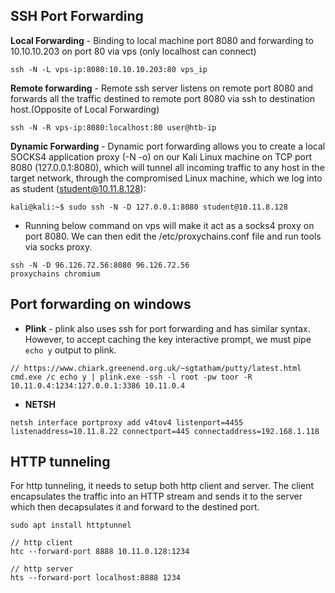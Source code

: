 ## SSH Port Forwarding

__Local Forwarding__ - Binding to local machine port 8080 and forwarding to 10.10.10.203 on port 80 via vps (only localhost can connect)

```
ssh -N -L vps-ip:8080:10.10.10.203:80 vps_ip
```

__Remote forwarding__ - Remote ssh server listens on remote port 8080 and forwards all the traffic destined to remote port 8080 via ssh to destination host.(Opposite of Local Forwarding)

```
ssh -N -R vps-ip:8080:localhost:80 user@htb-ip
```

__Dynamic Forwarding__ - Dynamic port forwarding allows you to create a local SOCKS4 application proxy (-N -o) on our Kali Linux machine on TCP port 8080 (127.0.0.1:8080), which will tunnel all incoming traffic to any host in the target network, through the compromised Linux machine, which we log into as student (student@10.11.8.128):

```
kali@kali:~$ sudo ssh -N -D 127.0.0.1:8080 student@10.11.8.128
```

* Running below command on vps will make it act as a socks4 proxy on port 8080. We can then edit the /etc/proxychains.conf file and run tools via socks proxy.

```
ssh -N -D 96.126.72.56:8080 96.126.72.56
proxychains chromium
```

## Port forwarding on windows

* __Plink__ - plink also uses ssh for port forwarding and has similar syntax. However, to accept caching the key interactive prompt, we must pipe `echo y` output to plink.

```
// https://www.chiark.greenend.org.uk/~sgtatham/putty/latest.html
cmd.exe /c echo y | plink.exe -ssh -l root -pw toor -R 10.11.0.4:1234:127.0.0.1:3386 10.11.0.4
```

* __NETSH__

```
netsh interface portproxy add v4tov4 listenport=4455 listenaddress=10.11.8.22 connectport=445 connectaddress=192.168.1.118
```

## HTTP tunneling

For http tunneling, it needs to setup both http client and server. The client encapsulates the traffic into an HTTP stream and sends it to the server which then decapsulates it and forward to the destined port.

```
sudo apt install httptunnel

// http client
htc --forward-port 8888 10.11.0.128:1234

// http server 
hts --forward-port localhost:8888 1234
```